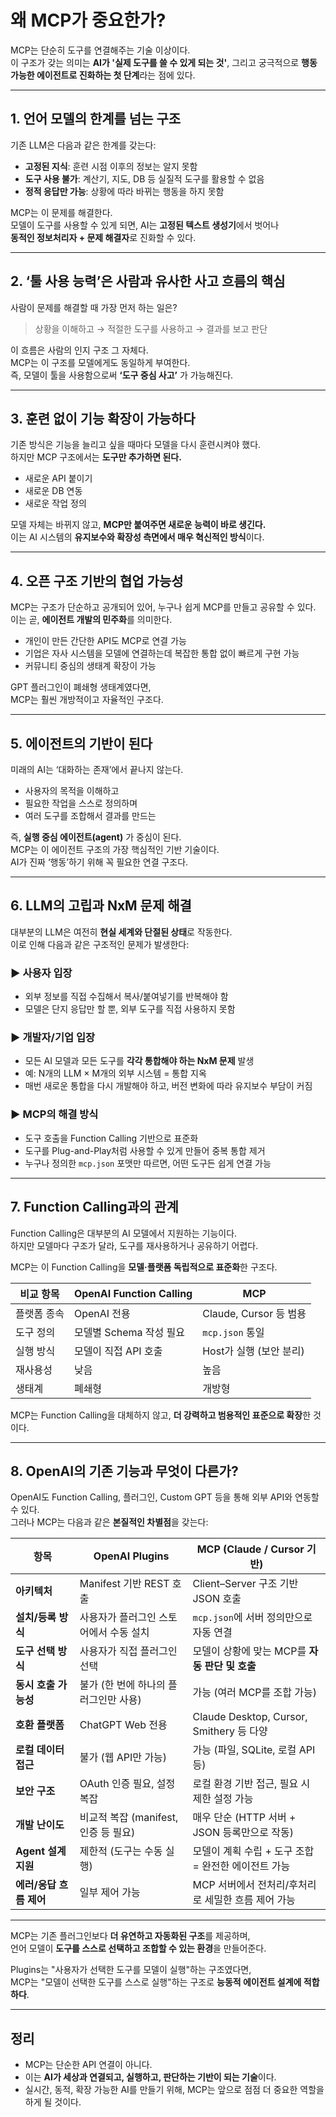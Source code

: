 # 왜 MCP가 중요한가?

MCP는 단순히 도구를 연결해주는 기술 이상이다.  
이 구조가 갖는 의미는 **AI가 '실제 도구를 쓸 수 있게 되는 것'**, 그리고 궁극적으로 **행동 가능한 에이전트로 진화하는 첫 단계**라는 점에 있다.

---

## 1. 언어 모델의 한계를 넘는 구조

기존 LLM은 다음과 같은 한계를 갖는다:

- **고정된 지식**: 훈련 시점 이후의 정보는 알지 못함
- **도구 사용 불가**: 계산기, 지도, DB 등 실질적 도구를 활용할 수 없음
- **정적 응답만 가능**: 상황에 따라 바뀌는 행동을 하지 못함

MCP는 이 문제를 해결한다.  
모델이 도구를 사용할 수 있게 되면, AI는 **고정된 텍스트 생성기**에서 벗어나  
**동적인 정보처리자 + 문제 해결자**로 진화할 수 있다.

---

## 2. ‘툴 사용 능력’은 사람과 유사한 사고 흐름의 핵심

사람이 문제를 해결할 때 가장 먼저 하는 일은?

> 상황을 이해하고 → 적절한 도구를 사용하고 → 결과를 보고 판단

이 흐름은 사람의 인지 구조 그 자체다.  
MCP는 이 구조를 모델에게도 동일하게 부여한다.  
즉, 모델이 툴을 사용함으로써 **‘도구 중심 사고’** 가 가능해진다.

---

## 3. 훈련 없이 기능 확장이 가능하다

기존 방식은 기능을 늘리고 싶을 때마다 모델을 다시 훈련시켜야 했다.  
하지만 MCP 구조에서는 **도구만 추가하면 된다.**

- 새로운 API 붙이기
- 새로운 DB 연동
- 새로운 작업 정의

모델 자체는 바뀌지 않고, **MCP만 붙여주면 새로운 능력이 바로 생긴다.**  
이는 AI 시스템의 **유지보수와 확장성 측면에서 매우 혁신적인 방식**이다.

---

## 4. 오픈 구조 기반의 협업 가능성

MCP는 구조가 단순하고 공개되어 있어, 누구나 쉽게 MCP를 만들고 공유할 수 있다.  
이는 곧, **에이전트 개발의 민주화**를 의미한다.

- 개인이 만든 간단한 API도 MCP로 연결 가능
- 기업은 자사 시스템을 모델에 연결하는데 복잡한 통합 없이 빠르게 구현 가능
- 커뮤니티 중심의 생태계 확장이 가능

GPT 플러그인이 폐쇄형 생태계였다면,  
MCP는 훨씬 개방적이고 자율적인 구조다.

---

## 5. 에이전트의 기반이 된다

미래의 AI는 ‘대화하는 존재’에서 끝나지 않는다.  
- 사용자의 목적을 이해하고  
- 필요한 작업을 스스로 정의하며  
- 여러 도구를 조합해서 결과를 만드는

즉, **실행 중심 에이전트(agent)** 가 중심이 된다.  
MCP는 이 에이전트 구조의 가장 핵심적인 기반 기술이다.  
AI가 진짜 ‘행동’하기 위해 꼭 필요한 연결 구조다.

---


## 6. LLM의 고립과 NxM 문제 해결

대부분의 LLM은 여전히 **현실 세계와 단절된 상태**로 작동한다.  
이로 인해 다음과 같은 구조적인 문제가 발생한다:

### ▶ 사용자 입장  
- 외부 정보를 직접 수집해서 복사/붙여넣기를 반복해야 함  
- 모델은 단지 응답만 할 뿐, 외부 도구를 직접 사용하지 못함

### ▶ 개발자/기업 입장  
- 모든 AI 모델과 모든 도구를 **각각 통합해야 하는 NxM 문제** 발생  
- 예: N개의 LLM × M개의 외부 시스템 = 통합 지옥  
- 매번 새로운 통합을 다시 개발해야 하고, 버전 변화에 따라 유지보수 부담이 커짐

### ▶ MCP의 해결 방식  
- 도구 호출을 Function Calling 기반으로 표준화  
- 도구를 Plug-and-Play처럼 사용할 수 있게 만들어 중복 통합 제거  
- 누구나 정의한 `mcp.json` 포맷만 따르면, 어떤 도구든 쉽게 연결 가능

---

## 7. Function Calling과의 관계

Function Calling은 대부분의 AI 모델에서 지원하는 기능이다.  
하지만 모델마다 구조가 달라, 도구를 재사용하거나 공유하기 어렵다.

MCP는 이 Function Calling을 **모델·플랫폼 독립적으로 표준화**한 구조다.

| 비교 항목 | OpenAI Function Calling | MCP |
|-----------|-------------------------|-----|
| 플랫폼 종속 | OpenAI 전용 | Claude, Cursor 등 범용 |
| 도구 정의 | 모델별 Schema 작성 필요 | `mcp.json` 통일 |
| 실행 방식 | 모델이 직접 API 호출 | Host가 실행 (보안 분리) |
| 재사용성 | 낮음 | 높음 |
| 생태계 | 폐쇄형 | 개방형 |

MCP는 Function Calling을 대체하지 않고, **더 강력하고 범용적인 표준으로 확장**한 것이다.

---

## 8. OpenAI의 기존 기능과 무엇이 다른가?

OpenAI도 Function Calling, 플러그인, Custom GPT 등을 통해 외부 API와 연동할 수 있다.  
그러나 MCP는 다음과 같은 **본질적인 차별점**을 갖는다:

| 항목 | OpenAI Plugins | MCP (Claude / Cursor 기반) |
|------|-----------------------------|-----------------------------|
| **아키텍처** | Manifest 기반 REST 호출 | Client–Server 구조 기반 JSON 호출 |
| **설치/등록 방식** | 사용자가 플러그인 스토어에서 수동 설치 | `mcp.json`에 서버 정의만으로 자동 연결 |
| **도구 선택 방식** | 사용자가 직접 플러그인 선택 | 모델이 상황에 맞는 MCP를 **자동 판단 및 호출** |
| **동시 호출 가능성** | 불가 (한 번에 하나의 플러그인만 사용) | 가능 (여러 MCP를 조합 가능) |
| **호환 플랫폼** | ChatGPT Web 전용 | Claude Desktop, Cursor, Smithery 등 다양 |
| **로컬 데이터 접근** | 불가 (웹 API만 가능) | 가능 (파일, SQLite, 로컬 API 등) |
| **보안 구조** | OAuth 인증 필요, 설정 복잡 | 로컬 환경 기반 접근, 필요 시 제한 설정 가능 |
| **개발 난이도** | 비교적 복잡 (manifest, 인증 등 필요) | 매우 단순 (HTTP 서버 + JSON 등록만으로 작동) |
| **Agent 설계 지원** | 제한적 (도구는 수동 실행) | 모델이 계획 수립 + 도구 조합 = 완전한 에이전트 가능 |
| **에러/응답 흐름 제어** | 일부 제어 가능 | MCP 서버에서 전처리/후처리로 세밀한 흐름 제어 가능 |

---

MCP는 기존 플러그인보다 **더 유연하고 자동화된 구조**를 제공하며,  
언어 모델이 **도구를 스스로 선택하고 조합할 수 있는 환경**을 만들어준다.

Plugins는 "사용자가 선택한 도구를 모델이 실행"하는 구조였다면,  
MCP는 "모델이 선택한 도구를 스스로 실행"하는 구조로 **능동적 에이전트 설계에 적합하다**.


---

## 정리

- MCP는 단순한 API 연결이 아니다.  
- 이는 **AI가 세상과 연결되고, 실행하고, 판단하는 기반이 되는 기술**이다.  
- 실시간, 동적, 확장 가능한 AI를 만들기 위해, MCP는 앞으로 점점 더 중요한 역할을 하게 될 것이다.
